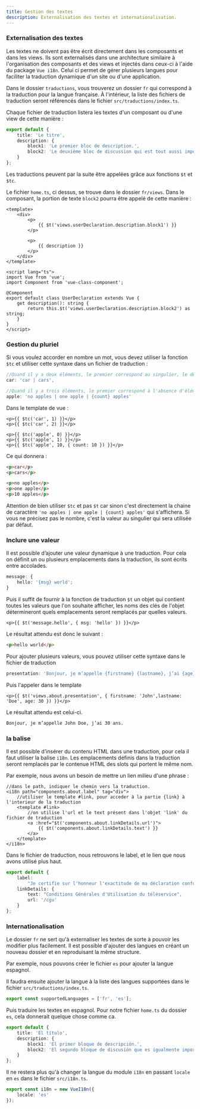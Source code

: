 ```yaml
---
title: Gestion des textes
description: Externalisation des textes et internationalisation.
---
```


### Externalisation des textes

Les textes ne doivent pas être écrit directement dans les composants et dans les views. Ils sont externalisés dans une architecture similaire à l'organisation des composants et des views et injectés dans ceux-ci à l'aide du package `Vue i18n`.
Celui ci permet de gérer plusieurs langues pour faciliter la traduction dynamique d'un site ou d'une application.

Dans le dossier `traductions`, vous trouverez un dossier `fr` qui correspond à la traduction pour la langue française. À l'intérieur, la liste des fichiers de traduction seront référencés dans le fichier `src/traductions/index.ts`.

Chaque fichier de traduction listera les textes d'un composant ou d'une view de cette manière :

```ts
export default {
	title: 'Le titre',
	description: {
		block1: 'Le premier bloc de description.',
		block2: 'Le deuxième bloc de discussion qui est tout aussi important.'
	}
};
```

Les traductions peuvent par la suite être appelées grâce aux fonctions `$t` et `$tc`.

Le fichier `home.ts`, ci dessus, se trouve dans le dossier `fr/views`.
Dans le composant, la portion de texte `block2` pourra être appelé de cette manière :

```vue
<template>
	<div>
		<p>
			{{ $t('views.userDeclaration.description.block1') }}
		</p>

		<p>
			{{ description }}
		</p>
	</div>
</template>

<script lang="ts">
import Vue from 'vue';
import Component from 'vue-class-component';

@Component
export default class UserDeclaration extends Vue {
	get description(): string {
		return this.$t('views.userDeclaration.description.block2') as string;
	}
}
</script>
```

### Gestion du pluriel

Si vous voulez accorder en nombre un mot, vous devez utiliser la fonction `$tc` et utiliser cette syntaxe dans un fichier de traduction :

```ts
//Quand il y a deux éléments, le premier correspond au singulier, le deuxieme au pluriel.
car: 'car | cars',

//Quand il y a trois éléments, le premier correspond à l'absence d'élément, le deuxieme au singulier et le troisième au plusieurs.
apple: 'no apples | one apple | {count} apples'
```

Dans le template de vue :

```vue
<p>{{ $tc('car', 1) }}</p>
<p>{{ $tc('car', 2) }}</p>

<p>{{ $tc('apple', 0) }}</p>
<p>{{ $tc('apple', 1) }}</p>
<p>{{ $tc('apple', 10, { count: 10 }) }}</p>
```

Ce qui donnera :

```html
<p>car</p>
<p>cars</p>

<p>no apples</p>
<p>one apple</p>
<p>10 apples</p>
```

Attention de bien utiliser `$tc` et pas `$t` car sinon c'est directement la chaine de caractère `'no apples | one apple | {count} apples'` qui s'affichera.
Si vous ne précisez pas le nombre, c'est la valeur au singulier qui sera utilisée par défaut.

### Inclure une valeur

Il est possible d’ajouter une valeur dynamique à une traduction. Pour cela on définit un ou plusieurs emplacements dans la traduction, ils sont écrits entre accolades.

```ts
message: {
	hello: '{msg} world';
}
```

Puis il suffit de fournir à la fonction de traduction `$t` un objet qui contient toutes les valeurs que l'on souhaite afficher, les noms des clés de l'objet détermineront quels emplacements seront remplacés par quelles valeurs.

```vue
<p>{{ $t('message.hello', { msg: 'hello' }) }}</p>
```

Le résultat attendu est donc le suivant :

```html
<p>hello world</p>
```

Pour ajouter plusieurs valeurs, vous pouvez utiliser cette syntaxe dans le fichier de traduction

```ts
presentation: 'Bonjour, je m’appelle {firstname} {lastname}, j’ai {age} ans.',
```

Puis l'appeler dans le template

```vue
<p>{{ $t('views.about.presentation', { firstname: 'John',lastname: 'Doe', age: 30 }) }}</p>
```

Le résultat attendu est celui-ci.

```html
Bonjour, je m’appelle John Doe, j’ai 30 ans.
```

### la balise <i18>

Il est possible d’insérer du contenu HTML dans une traduction, pour cela il faut utiliser la balise `i18n`. Les emplacements définis dans la traduction seront remplacés par le contenue HTML des slots qui portent le même nom.

Par exemple, nous avons un besoin de mettre un lien milieu d'une phrase :

```vue
//dans le path, indiquer le chemin vers la traduction.
<i18n path="components.about.label" tag="div">
	//utiliser le template #link, pour acceder à la partie {link} à l'interieur de la traduction
	<template #link>
		//on utilise l'url et le text présent dans l'objet 'link' du fichier de traduction
		<a :href="$t('components.about.linkDetails.url')">
			{{ $t('components.about.linkDetails.text') }}
		</a>
	</template>
</i18n>
```

Dans le fichier de traduction, nous retrouvons le label, et le lien que nous avons utilisé plus haut.

```ts
export default {
	label:
		"Je certifie sur l'honneur l'exactitude de ma déclaration conformément aux {link}.",
	linkDetails: {
		text: "Conditions Générales d'Utilisation du téléservice",
		url: '/cgu'
	}
};
```

### Internationalisation

Le dossier `fr` ne sert qu'à externaliser les textes de sorte à pouvoir les modifier plus facilement.
Il est possible d'ajouter des langues en créant un nouveau dossier et en reproduisant la même structure.

Par exemple, nous pouvons créer le fichier `es` pour ajouter la langue espagnol.

Il faudra ensuite ajouter la langue à la liste des langues supportées dans le fichier `src/traductions/index.ts`.

```ts
export const supportedLanguages = ['fr', 'es'];
```

Puis traduire les textes en espagnol. Pour notre fichier `home.ts` du dossier `es`, cela donnerait quelque chose comme ca.

```ts
export default {
	title: 'El título',
	description: {
		block1: 'El primer bloque de descripción.',
		block2: 'El segundo bloque de discusión que es igualmente importante.'
	}
};
```

Il ne restera plus qu'à changer la langue du module `i18n` en passant `locale` en `es` dans le fichier `src/i18n.ts`.

```ts
export const i18n = new VueI18n({
	locale: 'es'
});
```
